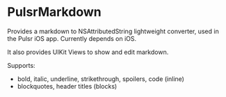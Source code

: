 # PulsrMarkdown

Provides a markdown to NSAttributedString lightweight converter, used in the Pulsr iOS app. Currently depends on iOS.

It also provides UIKit Views to show and edit markdown.

Supports: 
 - bold, italic, underline, strikethrough, spoilers, code (inline)
 - blockquotes, header titles (blocks)
